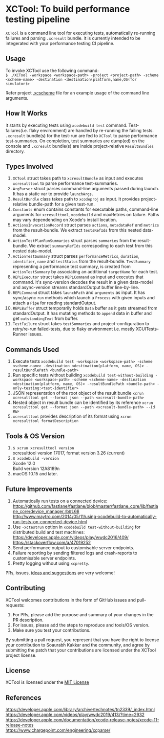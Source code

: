 XCTool: To build performance testing pipeline
======================================

```XCTool``` is a command line tool for executing tests, automatically re-running failures and parsing ```.xcresult``` bundle. It is currently intended to be integerated with your performance testing CI pipeline.

## Usage
To invoke XCTool use the following command:<br/>
```$ ./XCTool -workspace <workspace-path> -project <project-path> -scheme <scheme-name> -destination <destination(platform,name,OS(for simulator)>```

Refer project [.xcscheme](XCTool.xcodeproj/xcshareddata/xcschemes/XCTool.xcscheme#L53-L86) file for an example usage of the command line arguments.

##  How It Works
It starts by executing tests using ```xcodebuild test``` command. Test-failures(i.e. flaky environment) are handled by re-running the failing tests. ```.xcresult``` bundle(s) for the test-run are fed to ```XCTool``` to parse performance test-summaries. On completion, test summaries are dump(ed) on the console and ```.xcresult``` bundle(s) are inside project-relative ```ResultBundles``` directory.

## Types Involved
1.  ```XCTool``` struct takes path to ```xcresultBundle``` as input and executes ```xcresulttool``` to parse performance test-summaries.
2.  ```ArgParser``` struct parses command-line arguments passed during launch. It has a static var to provide ```launchArgs```.
3.  ```ResultBundle``` class takes path to ```xcodeproj``` as input. It provides project-relative bundle-path for a given test-run.
4.  ```Constants``` enum contains constants for executable paths, command-line arguments for ```xcresulttool```, ```xcodebuild``` and maxRetries on failure. Paths may vary dependending on Xcode's install location.
5.  ```ActionsInvocationRecord``` struct parses ```actions```, ```metadataRef``` and ```metrics``` from the result-bundle. We extract ```testsRefIds``` from this nested data-model.
6.  ```ActionTestPlanRunSummaries``` struct parses ```summaries``` from the result-bundle. We extract ```summaryRefIds``` correspoding to each test from this nested data-model.
7.  ```ActionTestSummary``` struct parses ```performanceMetrics```, ```duration```, ```identifier```, ```name``` and ```testStatus``` from the result-bundle. ```TestSummary``` representing a performance test summary, is created from ```ActionTestSummary``` by associating an additional ```targetName``` for each test.
8.  ```REPLExecutor``` struct takes ```REPLCommand``` as input and executes that command. It's sync-version decodes the result in a given data-model and async-version streams standardOutput buffer line-by-line.
9.  ```REPLCommand``` struct takes ```launchPath``` and ```arguments``` as input. It has sync/async ```run``` methods which launch a ```Process``` with given inputs and attach a ```Pipe``` for reading standardOutput.
10.   ```REPLBuffer``` struct temporarily holds  ```Data``` buffer as it gets streamed from standardOutput. It has mutating methods to ```append``` data in buffer and get ```outstandingText``` from buffer.
11.  ```TestFailure``` struct takes ```testSummaries``` and project-configuration to retry/re-run failed-tests, due to flaky environment i.e. mostly XCUITests-Runner issues.

## Commands Used
1. Execute tests ```xcodebuild test -workspace <workspace-path> -scheme <scheme-name> -destination <destination(platform, name, OS)> -resultBundlePath <bundle-path>```
2. Run specific tests without building ```xcodebuild test-without-building -workspace <workspace-path> -scheme <scheme-name> -destination <destination(platform, name, OS)> -resultBundlePath <bundle-path> -only-testing:<test-identifier>```
3. JSON representation of the root object of the result bundle ```xcrun xcresulttool get --format json --path <xcresult-bundle-path>```
4. Nested object in result bundle can be identified by its reference ```xcrun xcresulttool get --format json --path <xcresult-bundle-path> --id REF```
5. ```xcresulttool``` provides description of its format using ```xcrun xcresulttool formatDescription```

## Tools & OS Version
1.  ```$ xcrun xcresulttool version``` <br/>
xcresulttool version 17017, format version 3.26 (current)
2.  ```$ xcodebuild -version``` <br/>
Xcode 12.0<br/>
Build version 12A8189n
3.  macOS 10.15 and later.

## Future Improvements
1.  Automatically run tests on a connected device:<br/>
       https://github.com/fastlane/fastlane/blob/master/fastlane_core/lib/fastlane_core/device_manager.rb#L68<br/>
       http://www.maytro.com/2014/05/11/using-xcodebuild-to-automatically-run-tests-on-connected-device.html<br/>
2.  Use ```-xctestrun``` option in ```xcodebuild test-without-building``` for distributed build and test machines:<br/>
       https://developer.apple.com/videos/play/wwdc2016/409/<br/>
       https://stackoverflow.com/a/47019252<br/>
3.  Send performance output to customisable server endpoints.<br/>
4.  Failure reporting by sending filtered logs and crash-reports to customisable server endpoints.<br/>
5.  Pretty logging without using ```xcpretty```.<br/>

PRs, issues, [ideas and suggestions](https://twitter.com/soaurabh) are very welcome!

## Contributing
XCTool welcomes contributions in the form of GitHub issues and pull-requests: <br/>
1.  For PRs, please add the purpose and summary of your changes in the PR description.<br/>
2.  For issues, please add the steps to reproduce and tools/OS version.<br/>
3.  Make sure you test your contributions.<br/>

By submitting a pull request, you represent that you have the right to license your contribution to Soaurabh Kakkar and the community, and agree by submitting the patch that your contributions are licensed under the XCTool project license.

## License
XCTool is licensed under the [MIT License](LICENSE.md)

## References
https://developer.apple.com/library/archive/technotes/tn2339/_index.html<br/>
https://developer.apple.com/videos/play/wwdc2019/413/?time=2932<br/>
https://developer.apple.com/documentation/xcode-release-notes/xcode-11-release-notes<br/>
https://www.chargepoint.com/engineering/xcparse/
